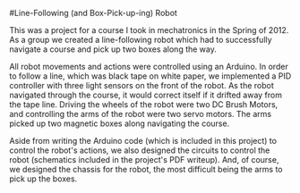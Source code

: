 #Line-Following (and Box-Pick-up-ing) Robot

This was a project for a course I took in mechatronics in the Spring of 2012. As a group we created a line-following robot which had to successfully navigate a course and pick up two boxes along the way. 

All robot movements and actions were controlled using an Arduino. In order to follow a line, which was black tape on white paper, we implemented a PID controller with three light sensors on the front of the robot. As the robot navigated through the course, it would correct itself if it drifted away from the tape line. Driving the wheels of the robot were two DC Brush Motors, and controlling the arms of the robot were two servo motors. The arms picked up two magnetic boxes along navigating the course. 

Aside from writing the Arduino code (which is included in this project) to control the robot's actions, we also designed the circuits to control the robot (schematics included in the project's PDF writeup). And, of course, we designed the chassis for the robot, the most difficult being the arms to pick up the boxes. 